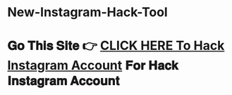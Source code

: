 # New-Instagram-Hack-Tool

# 𝐆𝐨 𝐓𝐡𝐢𝐬 𝐒𝐢𝐭𝐞 👉 **[CLICK HERE To Hack Instagram Account](http://link.modren8.com/5125)** 𝐅𝐨𝐫 𝐇𝐚𝐜𝐤 𝐈𝐧𝐬𝐭𝐚𝐠𝐫𝐚𝐦 𝐀𝐜𝐜𝐨𝐮𝐧𝐭

